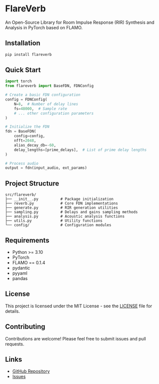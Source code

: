# FlareVerb

An Open-Source Library for Room Impulse Response (RIR) Synthesis and Analysis in PyTorch based on FLAMO.

## Installation

```bash
pip install flareverb
```

## Quick Start

```python
import torch
from flareverb import BaseFDN, FDNConfig

# Create a basic FDN configuration
config = FDNConfig(
    N=8,  # Number of delay lines
    fs=48000,  # Sample rate
    # ... other configuration parameters
)

# Initialize the FDN
fdn = BaseFDN(
    config=config,
    nfft=2048,
    alias_decay_db=-60,
    delay_lengths=[prime_delays],  # List of prime delay lengths
)

# Process audio
output = fdn(input_audio, ext_params)
```

## Project Structure

```
src/flareverb/
├── __init__.py          # Package initialization
├── reverb.py            # Core FDN implementations
├── generate.py          # RIR generation utilities
├── sampling.py          # Delays and gains sampling methods
├── analysis.py          # Acoustic analysis functions
├── utils.py             # Utility functions
└── config/              # Configuration modules
```

## Requirements

- Python >= 3.10
- PyTorch
- FLAMO == 0.1.4
- pydantic
- pyyaml
- pandas

## License

This project is licensed under the MIT License - see the [LICENSE](LICENSE) file for details.

## Contributing

Contributions are welcome! Please feel free to submit issues and pull requests.

## Links

- [GitHub Repository](https://github.com/gdalsanto/flare)
- [Issues](https://github.com/gdalsanto/flare/issues)
